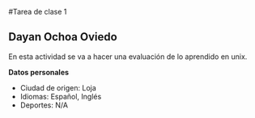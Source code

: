 #Tarea de clase 1
## Dayan Ochoa Oviedo
En esta actividad se va a hacer una evaluación de lo aprendido en unix.

**Datos personales**
- Ciudad de origen: Loja
- Idiomas: Español, Inglés
- Deportes: N/A
